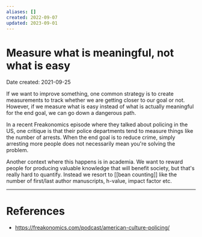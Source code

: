```yaml
---
aliases: []
created: 2022-09-07
updated: 2023-09-01
---
```


# Measure what is meaningful, not what is easy
Date created: 2021-09-25

If we want to improve something, one common strategy is to create measurements to track whether we are getting closer to our goal or not. However, if we measure what is easy instead of what is actually meaningful for the end goal, we can go down a dangerous path.

In a recent Freakonomics episode where they talked about policing in the US, one critique is that their police departments tend to measure things like the number of arrests. When the end goal is to reduce crime, simply arresting more people does not necessarily mean you're solving the problem.

Another context where this happens is in academia. We want to reward people for producing valuable knowledge that will benefit society, but that's really hard to quantify. Instead we resort to [[bean counting]] like the number of first/last author manuscripts, h-value, impact factor etc.

---
# References
* https://freakonomics.com/podcast/american-culture-policing/